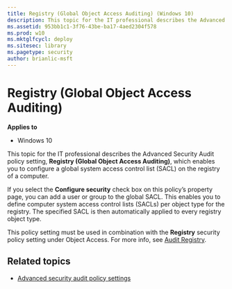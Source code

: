 ```yaml
---
title: Registry (Global Object Access Auditing) (Windows 10)
description: This topic for the IT professional describes the Advanced Security Audit policy setting, Registry (Global Object Access Auditing), which enables you to configure a global system access control list (SACL) on the registry of a computer.
ms.assetid: 953bb1c1-3f76-43be-ba17-4aed2304f578
ms.prod: w10
ms.mktglfcycl: deploy
ms.sitesec: library
ms.pagetype: security
author: brianlic-msft
---
```


# Registry (Global Object Access Auditing)

**Applies to**
-   Windows 10

This topic for the IT professional describes the Advanced Security Audit policy setting, **Registry (Global Object Access Auditing)**, which enables you to configure a global system access control list (SACL) on the registry of a computer.

If you select the **Configure security** check box on this policy’s property page, you can add a user or group to the global SACL. This enables you to define computer system access control lists (SACLs) per object type for the registry. The specified SACL is then automatically applied to every registry object type.

This policy setting must be used in combination with the **Registry** security policy setting under Object Access. For more info, see [Audit Registry](audit-registry.md).

## Related topics

- [Advanced security audit policy settings](advanced-security-audit-policy-settings.md)
